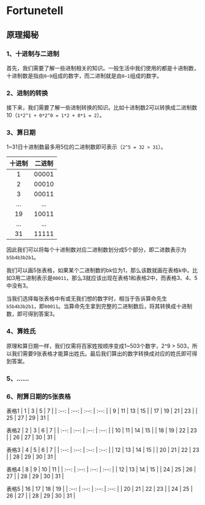 # Fortunetell

## 原理揭秘

### 1、十进制与二进制

首先，我们需要了解一些进制相关的知识。一般生活中我们使用的都是十进制数，十进制数是指由`0~9`组成的数字，而二进制就是由`0~1`组成的数字。

### 2、进制的转换

接下来，我们需要了解一些进制转换的知识。比如十进制数2可以转换成二进制数10（`1*2^1 + 0*2^0 = 1*2 + 0*1 = 2`）。

### 3、算日期

1~31日十进制数最多用5位的二进制数即可表示（`2^5 = 32 > 31`）。

| 十进制 | 二进制 |
| :----: | :----: |
|   1    | 00001  |
|   2    | 00010  |
|   3    | 00011  |
|  ...   |  ...   |
|   19   | 10011  |
|  ...   |  ...   |
|   31   | 11111  |

因此我们可以将每个十进制数对应二进制数划分成5个部分，即二进数表示为`b5b4b3b2b1`。

我们可以画5张表格，如果某个二进制数的bk位为1，那么该数就画在表格k中。比如3用二进制表示是`00011`，那么3就应该出现在表格1和表格2中，而表格3、4、5中没有3。

当我们选择每张表格中有或无我们想的数字时，相当于告诉算命先生`b5b4b3b2b1`，即`00011`。当算命先生拿到完整的二进制数后，将其转换成十进制数，即可得到答案3。

### 4、算姓氏

原理和算日期一样，我们仅需将百家姓按顺序变成1~503个数字，2^9 > 503，所以我们需要9张表格才能算出姓氏。最后我们算出的数字转换成对应的姓氏即可得到答案。

### 5、......

### 6、附算日期的5张表格

表格1
|  1   |  3   |  5   |  7   |
| :--: | :--: | :--: | :--: |
|  9   |  11  |  13  |  15  |
|  17  |  19  |  21  |  23  |
|  25  |  27  |  29  |  31  |

表格2
|  2   |  3   |  6   |  7   |
| :--: | :--: | :--: | :--: |
|  10  |  11  |  14  |  15  |
|  18  |  19  |  22  |  23  |
|  26  |  27  |  30  |  31  |

表格3
|  4   |  5   |  6   |  7   |
| :--: | :--: | :--: | :--: |
|  12  |  13  |  14  |  15  |
|  20  |  21  |  22  |  23  |
|  28  |  29  |  30  |  31  |

表格4
|  8   |  9   |  10  |  11  |
| :--: | :--: | :--: | :--: |
|  12  |  13  |  14  |  15  |
|  24  |  25  |  26  |  27  |
|  28  |  29  |  30  |  31  |

表格5
|  16  |  17  |  18  |  19  |
| :--: | :--: | :--: | :--: |
|  20  |  21  |  22  |  23  |
|  24  |  25  |  26  |  27  |
|  28  |  29  |  30  |  31  |
